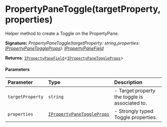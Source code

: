 # PropertyPaneToggle(targetProperty,properties)

Helper method to create a Toggle on the PropertyPane.

**Signature:** _PropertyPaneToggle(targetProperty: string,properties: [IPropertyPaneToggleProps](../sp-client-preview/ipropertypanetoggleprops.md)): [IPropertyPaneField](../sp-client-preview/ipropertypanefield.md)<IPropertyPaneToggleProps>_

**Returns**: [`IPropertyPaneField`]()<[`IPropertyPaneToggleProps`](../sp-client-preview/ipropertypanetoggleprops.md)>



#### Parameters


| Parameter	   | Type    | Description |
|:-------------|:---------------|:------------|
| `targetProperty`    | `string` | - Target property the toggle is associated to. |
| `properties`    | [`IPropertyPaneToggleProps`](../sp-client-preview/ipropertypanetoggleprops.md) | - Strongly typed Toggle properties. |

